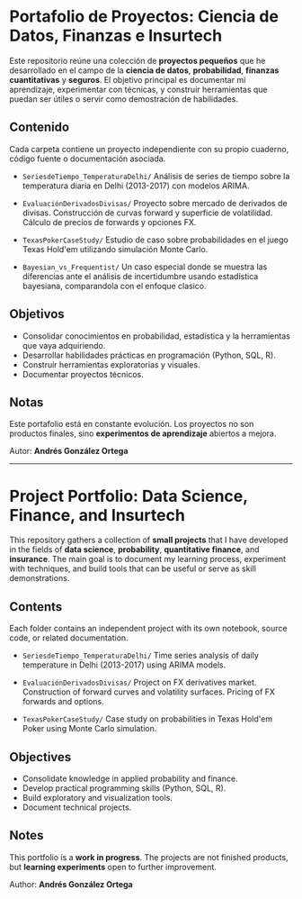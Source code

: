 # Portafolio de Proyectos: Ciencia de Datos, Finanzas e Insurtech

Este repositorio reúne una colección de **proyectos pequeños** que he desarrollado en el campo de la **ciencia de datos**, **probabilidad**, **finanzas cuantitativas** y **seguros**.
El objetivo principal es documentar mi aprendizaje, experimentar con técnicas, y construir herramientas que puedan ser útiles o servir como demostración de habilidades.

## Contenido

Cada carpeta contiene un proyecto independiente con su propio cuaderno, código fuente o documentación asociada.

* `SeriesdeTiempo_TemperaturaDelhi/`
  Análisis de series de tiempo sobre la temperatura diaria en Delhi (2013-2017) con modelos ARIMA.

* `EvaluaciónDerivadosDivisas/`
  Proyecto sobre mercado de derivados de divisas. Construcción de curvas forward y superficie de volatilidad. Cálculo de precios de forwards y opciones FX.

* `TexasPokerCaseStudy/`
  Estudio de caso sobre probabilidades en el juego Texas Hold'em utilizando simulación Monte Carlo.

* `Bayesian_vs_Frequentist/`
  Un caso especial donde se muestra las diferencias ante el análisis de incertidumbre usando estadística bayesiana, comparandola con el enfoque clasico.

## Objetivos

* Consolidar conocimientos en probabilidad, estadística y la herramientas que vaya adquiriendo.
* Desarrollar habilidades prácticas en programación (Python, SQL, R).
* Construir herramientas exploratorias y visuales.
* Documentar proyectos técnicos.

## Notas

Este portafolio está en constante evolución. Los proyectos no son productos finales, sino **experimentos de aprendizaje** abiertos a mejora.

Autor: **Andrés González Ortega**

---

# Project Portfolio: Data Science, Finance, and Insurtech

This repository gathers a collection of **small projects** that I have developed in the fields of **data science**, **probability**, **quantitative finance**, and **insurance**.
The main goal is to document my learning process, experiment with techniques, and build tools that can be useful or serve as skill demonstrations.

## Contents

Each folder contains an independent project with its own notebook, source code, or related documentation.

* `SeriesdeTiempo_TemperaturaDelhi/`
  Time series analysis of daily temperature in Delhi (2013-2017) using ARIMA models.

* `EvaluaciónDerivadosDivisas/`
  Project on FX derivatives market. Construction of forward curves and volatility surfaces. Pricing of FX forwards and options.

* `TexasPokerCaseStudy/`
  Case study on probabilities in Texas Hold'em Poker using Monte Carlo simulation.

## Objectives

* Consolidate knowledge in applied probability and finance.
* Develop practical programming skills (Python, SQL, R).
* Build exploratory and visualization tools.
* Document technical projects.

## Notes

This portfolio is a **work in progress**. The projects are not finished products, but **learning experiments** open to further improvement.

Author: **Andrés González Ortega**

